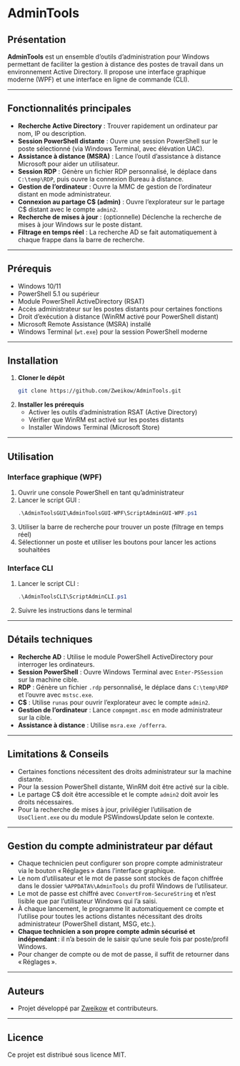 # AdminTools

## Présentation

**AdminTools** est un ensemble d’outils d’administration pour Windows permettant de faciliter la gestion à distance des postes de travail dans un environnement Active Directory. Il propose une interface graphique moderne (WPF) et une interface en ligne de commande (CLI).

---

## Fonctionnalités principales

- **Recherche Active Directory** : Trouver rapidement un ordinateur par nom, IP ou description.
- **Session PowerShell distante** : Ouvre une session PowerShell sur le poste sélectionné (via Windows Terminal, avec élévation UAC).
- **Assistance à distance (MSRA)** : Lance l’outil d’assistance à distance Microsoft pour aider un utilisateur.
- **Session RDP** : Génère un fichier RDP personnalisé, le déplace dans `C:\temp\RDP`, puis ouvre la connexion Bureau à distance.
- **Gestion de l’ordinateur** : Ouvre la MMC de gestion de l’ordinateur distant en mode administrateur.
- **Connexion au partage C$ (admin)** : Ouvre l’explorateur sur le partage C$ distant avec le compte `admin2`.
- **Recherche de mises à jour** : (optionnelle) Déclenche la recherche de mises à jour Windows sur le poste distant.
- **Filtrage en temps réel** : La recherche AD se fait automatiquement à chaque frappe dans la barre de recherche.

---

## Prérequis

- Windows 10/11
- PowerShell 5.1 ou supérieur
- Module PowerShell ActiveDirectory (RSAT)
- Accès administrateur sur les postes distants pour certaines fonctions
- Droit d’exécution à distance (WinRM activé pour PowerShell distant)
- Microsoft Remote Assistance (MSRA) installé
- Windows Terminal (`wt.exe`) pour la session PowerShell moderne

---

## Installation

1. **Cloner le dépôt**
   ```sh
   git clone https://github.com/Zweikow/AdminTools.git
   ```
2. **Installer les prérequis**
   - Activer les outils d’administration RSAT (Active Directory)
   - Vérifier que WinRM est activé sur les postes distants
   - Installer Windows Terminal (Microsoft Store)

---

## Utilisation

### Interface graphique (WPF)

1. Ouvrir une console PowerShell en tant qu’administrateur
2. Lancer le script GUI :
   ```powershell
   .\AdminToolsGUI\AdminToolsGUI-WPF\ScriptAdminGUI-WPF.ps1
   ```
3. Utiliser la barre de recherche pour trouver un poste (filtrage en temps réel)
4. Sélectionner un poste et utiliser les boutons pour lancer les actions souhaitées

### Interface CLI

1. Lancer le script CLI :
   ```powershell
   .\AdminToolsCLI\ScriptAdminCLI.ps1
   ```
2. Suivre les instructions dans le terminal

---

## Détails techniques

- **Recherche AD** : Utilise le module PowerShell ActiveDirectory pour interroger les ordinateurs.
- **Session PowerShell** : Ouvre Windows Terminal avec `Enter-PSSession` sur la machine cible.
- **RDP** : Génère un fichier `.rdp` personnalisé, le déplace dans `C:\temp\RDP` et l’ouvre avec `mstsc.exe`.
- **C$** : Utilise `runas` pour ouvrir l’explorateur avec le compte `admin2`.
- **Gestion de l’ordinateur** : Lance `compmgmt.msc` en mode administrateur sur la cible.
- **Assistance à distance** : Utilise `msra.exe /offerra`.

---

## Limitations & Conseils

- Certaines fonctions nécessitent des droits administrateur sur la machine distante.
- Pour la session PowerShell distante, WinRM doit être activé sur la cible.
- Le partage C$ doit être accessible et le compte `admin2` doit avoir les droits nécessaires.
- Pour la recherche de mises à jour, privilégier l’utilisation de `UsoClient.exe` ou du module PSWindowsUpdate selon le contexte.

---

## Gestion du compte administrateur par défaut

- Chaque technicien peut configurer son propre compte administrateur via le bouton « Réglages » dans l’interface graphique.
- Le nom d’utilisateur et le mot de passe sont stockés de façon chiffrée dans le dossier `%APPDATA%\AdminTools` du profil Windows de l’utilisateur.
- Le mot de passe est chiffré avec `ConvertFrom-SecureString` et n’est lisible que par l’utilisateur Windows qui l’a saisi.
- À chaque lancement, le programme lit automatiquement ce compte et l’utilise pour toutes les actions distantes nécessitant des droits administrateur (PowerShell distant, MSG, etc.).
- **Chaque technicien a son propre compte admin sécurisé et indépendant** : il n’a besoin de le saisir qu’une seule fois par poste/profil Windows.
- Pour changer de compte ou de mot de passe, il suffit de retourner dans « Réglages ».

---

## Auteurs

- Projet développé par [Zweikow](https://github.com/Zweikow) et contributeurs.

---

## Licence

Ce projet est distribué sous licence MIT. 